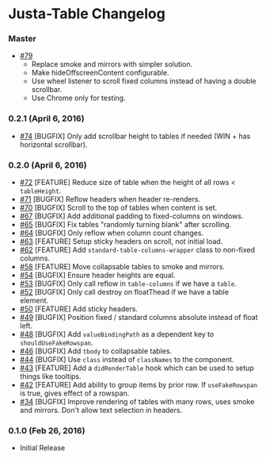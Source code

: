 # Justa-Table Changelog

### Master

- [#79](https://github.com/cball/justa-table/pull/79)
  - Replace smoke and mirrors with simpler solution.
  - Make hideOffscreenContent configurable.
  - Use wheel listener to scroll fixed columns instead of having a double scrollbar.
  - Use Chrome only for testing.

### 0.2.1 (April 6, 2016)

- [#74](https://github.com/cball/justa-table/pull/74) [BUGFIX] Only add scrollbar height to tables if needed (WIN + has horizontal scrollbar).

### 0.2.0 (April 6, 2016)

- [#72](https://github.com/cball/justa-table/pull/72) [FEATURE] Reduce size of table when the height of all rows < `tableHeight`.
- [#71](https://github.com/cball/justa-table/pull/71) [BUGFIX] Reflow headers when header re-renders.
- [#70](https://github.com/cball/justa-table/pull/70) [BUGFIX] Scroll to the top of tables when content is set.
- [#67](https://github.com/cball/justa-table/pull/67) [BUGFIX] Add additional padding to fixed-columns on windows.
- [#65](https://github.com/cball/justa-table/pull/65) [BUGFIX] Fix tables "randomly turning blank" after scrolling.
- [#64](https://github.com/cball/justa-table/pull/64) [BUGFIX] Only reflow when column count changes.
- [#63](https://github.com/cball/justa-table/pull/63) [FEATURE] Setup sticky headers on scroll, not initial load.
- [#62](https://github.com/cball/justa-table/pull/62) [FEATURE] Add `standard-table-columns-wrapper` class to non-fixed columns.
- [#58](https://github.com/cball/justa-table/pull/58) [FEATURE] Move collapsable tables to smoke and mirrors.
- [#54](https://github.com/cball/justa-table/pull/54) [BUGFIX] Ensure header heights are equal.
- [#53](https://github.com/cball/justa-table/pull/53) [BUGFIX] Only call reflow in `table-columns` if we have a `table`.
- [#52](https://github.com/cball/justa-table/pull/52) [BUGFIX] Only call destroy on floatThead if we have a table element.
- [#50](https://github.com/cball/justa-table/pull/50) [FEATURE] Add sticky headers.
- [#49](https://github.com/cball/justa-table/pull/49) [BUGFIX] Position fixed / standard columns absolute instead of float left.
- [#48](https://github.com/cball/justa-table/pull/48) [BUGFIX] Add `valueBindingPath` as a dependent key to `shouldUseFakeRowspan`.
- [#46](https://github.com/cball/justa-table/pull/46) [BUGFIX] Add `tbody` to collapsable tables.
- [#44](https://github.com/cball/justa-table/pull/44) [BUGFIX] Use `class` instead of `classNames` to the component.
- [#43](https://github.com/cball/justa-table/pull/43) [FEATURE] Add a `didRenderTable` hook which can be used to setup things like tooltips.
- [#42](https://github.com/cball/justa-table/pull/42) [FEATURE] Add ability to group items by prior row. If `useFakeRowspan` is true, gives effect of a rowspan.
- [#34](https://github.com/cball/justa-table/pull/34) [BUGFIX] Improve rendering of tables with many rows, uses smoke and mirrors. Don't allow text selection in headers.

### 0.1.0 (Feb 26, 2016)

- Initial Release
